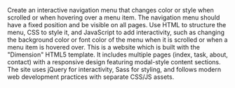 Create an interactive navigation menu that changes color or style when scrolled or when hovering over a menu item. The navigation menu should have a fixed position and be visible on all pages. Use HTML to structure the menu, CSS to style it, and JavaScript to add interactivity, such as changing the background color or font color of the menu when it is scrolled or when a menu item is hovered over. This is a website which is built with the "Dimension" HTML5 template. It includes multiple pages (index, task, about, contact) with a responsive design featuring modal-style content sections. The site uses jQuery for interactivity, Sass for styling, and follows modern web development practices with separate CSS/JS assets.
